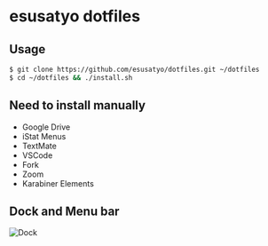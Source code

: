 # esusatyo dotfiles

## Usage

```zsh
$ git clone https://github.com/esusatyo/dotfiles.git ~/dotfiles
$ cd ~/dotfiles && ./install.sh
```

## Need to install manually

- Google Drive
- iStat Menus
- TextMate
- VSCode
- Fork
- Zoom
- Karabiner Elements


## Dock and Menu bar

![Dock](dock.png)
